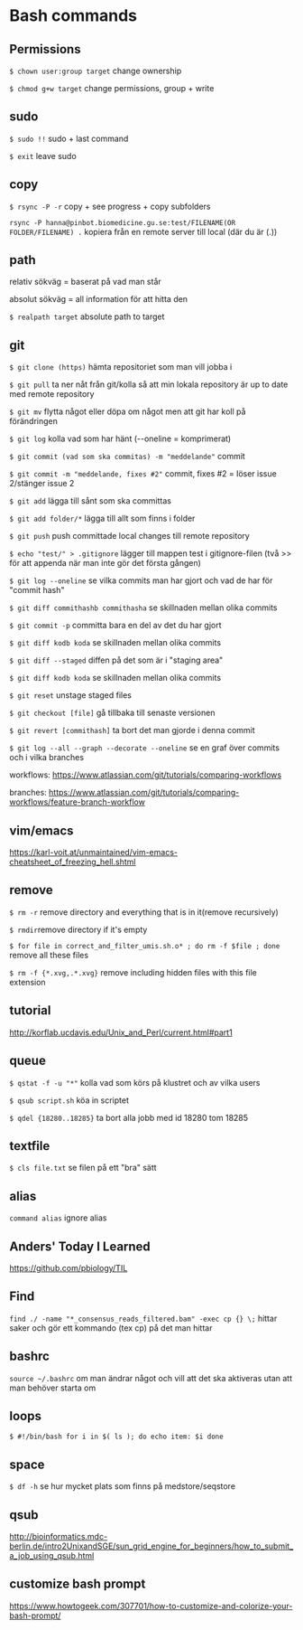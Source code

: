 # Bash commands


## Permissions

`$ chown user:group target` change ownership

`$ chmod g+w target` change permissions, group + write 

## sudo

`$ sudo !!` sudo + last command 

`$ exit` leave sudo

## copy

`$ rsync -P -r` copy + see progress + copy subfolders

`rsync -P hanna@pinbot.biomedicine.gu.se:test/FILENAME(OR FOLDER/FILENAME) .` kopiera från en remote server till local (där du är (.))

## path

relativ sökväg = baserat på vad man står

absolut sökväg = all information för att hitta den

`$ realpath target` absolute path to target

## git

`$ git clone (https)` hämta repositoriet som man vill jobba i 

`$ git pull` ta ner nåt från git/kolla så att min lokala repository är up to date med remote repository

`$ git mv` flytta något eller döpa om något men att git har koll på förändringen

`$ git log` kolla vad som har hänt (--oneline = komprimerat)

`$ git commit (vad som ska commitas) -m "meddelande"` commit

`$ git commit -m "meddelande, fixes #2"` commit, fixes #2 = löser issue 2/stänger issue 2

`$ git add` lägga till sånt som ska committas

`$ git add folder/*` lägga till allt som finns i folder

`$ git push` push committade local changes till remote repository

`$ echo "test/" > .gitignore` lägger till mappen test i gitignore-filen (två >> för att appenda när man inte gör det första gången)

`$ git log --oneline` se vilka commits man har gjort och vad de har för "commit hash"

`$ git diff commithashb commithasha` se skillnaden mellan olika commits

`$ git commit -p` committa bara en del av det du har gjort

`$ git diff kodb koda` se skillnaden mellan olika commits

`$ git diff --staged` diffen på det som är i "staging area"

`$ git diff kodb koda` se skillnaden mellan olika commits

`$ git reset` unstage staged files

`$ git checkout [file]` gå tillbaka till senaste versionen

`$ git revert [commithash]` ta bort det man gjorde i denna commit

`$ git log --all --graph --decorate --oneline` se en graf över commits och i vilka branches

workflows: https://www.atlassian.com/git/tutorials/comparing-workflows

branches: https://www.atlassian.com/git/tutorials/comparing-workflows/feature-branch-workflow

## vim/emacs

https://karl-voit.at/unmaintained/vim-emacs-cheatsheet_of_freezing_hell.shtml

## remove

`$ rm -r` remove directory and everything that is in it(remove recursively)

`$ rmdir`remove directory if it's empty

`$ for file in correct_and_filter_umis.sh.o* ; do rm -f $file ; done` remove all these files

`$ rm -f {*.xvg,.*.xvg}` remove including hidden files with this file extension

## tutorial

http://korflab.ucdavis.edu/Unix_and_Perl/current.html#part1

## queue

`$ qstat -f -u "*"` kolla vad som körs på klustret och av vilka users

`$ qsub script.sh` köa in scriptet

`$ qdel {18280..18285}` ta bort alla jobb med id 18280 tom 18285

## textfile 

`$ cls file.txt` se filen på ett "bra" sätt

## alias 

`command alias` ignore alias

## Anders' Today I Learned

https://github.com/pbiology/TIL

## Find

`find ./ -name "*_consensus_reads_filtered.bam" -exec cp {} \;` hittar saker och gör ett kommando (tex cp) på det man hittar

## bashrc

`source ~/.bashrc` om man ändrar något och vill att det ska aktiveras utan att man behöver starta om 

## loops

`$ #!/bin/bash
        for i in $( ls ); do
            echo item: $i
        done`

## space
`$ df -h` se hur mycket plats som finns på medstore/seqstore

## qsub

http://bioinformatics.mdc-berlin.de/intro2UnixandSGE/sun_grid_engine_for_beginners/how_to_submit_a_job_using_qsub.html

## customize bash prompt

https://www.howtogeek.com/307701/how-to-customize-and-colorize-your-bash-prompt/
